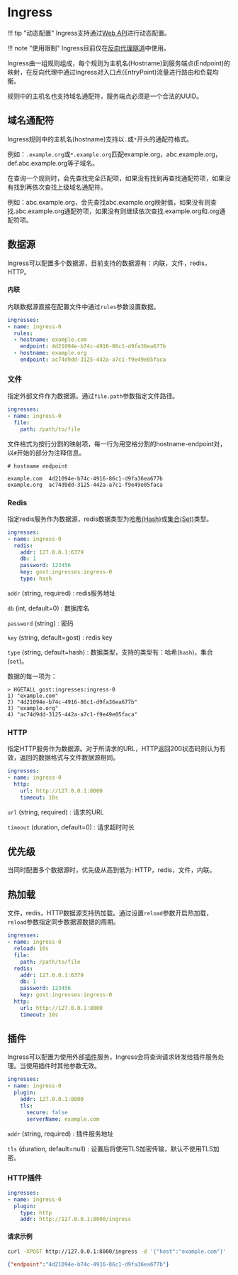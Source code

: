 # Ingress

!!! tip "动态配置"
    Ingress支持通过[Web API](/tutorials/api/overview/)进行动态配置。

!!! note "使用限制"
    Ingress目前仅在[反向代理隧道](/tutorials/reverse-proxy-tunnel/)中使用。

Ingress由一组规则组成，每个规则为主机名(Hostname)到服务端点(Endpoint)的映射，在反向代理中通过Ingress对入口点(EntryPoint)流量进行路由和负载均衡。

规则中的主机名也支持域名通配符，服务端点必须是一个合法的UUID。

## 域名通配符

Ingress规则中的主机名(hostname)支持以`.`或`*`开头的通配符格式。

例如：`.example.org`或`*.example.org`匹配example.org，abc.example.org，def.abc.example.org等子域名。

在查询一个规则时，会先查找完全匹配项，如果没有找到再查找通配符项，如果没有找到再依次查找上级域名通配符。

例如：abc.example.org，会先查找abc.example.org映射值，如果没有则查找.abc.example.org通配符项，如果没有则继续依次查找.example.org和.org通配符项。

## 数据源

Ingress可以配置多个数据源，目前支持的数据源有：内联，文件，redis，HTTP。

#### 内联

内联数据源直接在配置文件中通过`rules`参数设置数据。

```yaml
ingresses:
- name: ingress-0
  rules:
  - hostname: example.com
    endpoint: 4d21094e-b74c-4916-86c1-d9fa36ea677b
  - hostname: example.org
    endpoint: ac74d9dd-3125-442a-a7c1-f9e49e05faca
```

### 文件

指定外部文件作为数据源。通过`file.path`参数指定文件路径。

```yaml
ingresses:
- name: ingress-0
  file:
    path: /path/to/file
```

文件格式为按行分割的映射项，每一行为用空格分割的hostname-endpoint对，以`#`开始的部分为注释信息。

```text
# hostname endpoint

example.com  4d21094e-b74c-4916-86c1-d9fa36ea677b
example.org  ac74d9dd-3125-442a-a7c1-f9e49e05faca
```

### Redis

指定redis服务作为数据源，redis数据类型为[哈希(Hash)](https://redis.io/docs/data-types/hashes/)或[集合(Set)](https://redis.io/docs/data-types/sets/)类型。

```yaml
ingresses:
- name: ingress-0
  redis:
    addr: 127.0.0.1:6379
	db: 1
	password: 123456
	key: gost:ingresses:ingress-0
	type: hash
```

`addr` (string, required)
:    redis服务地址

`db` (int, default=0)
:    数据库名

`password` (string)
:    密码

`key` (string, default=gost)
:    redis key

`type` (string, default=hash)
:    数据类型，支持的类型有：哈希(`hash`)，集合(`set`)。

数据的每一项为：

```redis
> HGETALL gost:ingresses:ingress-0
1) "example.com"
2) "4d21094e-b74c-4916-86c1-d9fa36ea677b"
3) "example.org"
4) "ac74d9dd-3125-442a-a7c1-f9e49e05faca"
```

### HTTP

指定HTTP服务作为数据源。对于所请求的URL，HTTP返回200状态码则认为有效，返回的数据格式与文件数据源相同。

```yaml
ingresses:
- name: ingress-0
  http:
    url: http://127.0.0.1:8000
    timeout: 10s
```

`url` (string, required)
:    请求的URL

`timeout` (duration, default=0)
:    请求超时时长

## 优先级

当同时配置多个数据源时，优先级从高到低为: HTTP，redis，文件，内联。

## 热加载

文件，redis，HTTP数据源支持热加载。通过设置`reload`参数开启热加载，`reload`参数指定同步数据源数据的周期。

```yaml hl_lines="3"
ingresses:
- name: ingress-0
  reload: 10s
  file:
    path: /path/to/file
  redis:
    addr: 127.0.0.1:6379
	db: 1
	password: 123456
	key: gost:ingresses:ingress-0
  http:
    url: http://127.0.0.1:8000
    timeout: 10s
```

## 插件

Ingress可以配置为使用外部[插件](/concepts/plugin/)服务，Ingress会将查询请求转发给插件服务处理。当使用插件时其他参数无效。

```yaml
ingresses:
- name: ingress-0
  plugin:
    addr: 127.0.0.1:8000
    tls: 
      secure: false
      serverName: example.com
```

`addr` (string, required)
:    插件服务地址

`tls` (duration, default=null)
:    设置后将使用TLS加密传输，默认不使用TLS加密。

### HTTP插件

```yaml
ingresses:
- name: ingress-0
  plugin:
    type: http
    addr: http://127.0.0.1:8000/ingress
```

#### 请求示例

```bash
curl -XPOST http://127.0.0.1:8000/ingress -d '{"host":"example.com"}'
```

```json
{"endpoint":"4d21094e-b74c-4916-86c1-d9fa36ea677b"}
```
